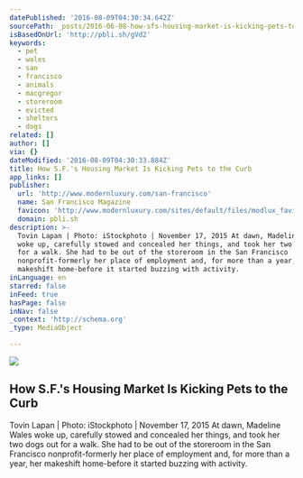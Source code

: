 ```yaml
---
datePublished: '2016-08-09T04:30:34.642Z'
sourcePath: _posts/2016-06-08-how-sfs-housing-market-is-kicking-pets-to-the-curb.md
isBasedOnUrl: 'http://pbli.sh/gVd2'
keywords:
  - pet
  - wales
  - san
  - francisco
  - animals
  - macgregor
  - storeroom
  - evicted
  - shelters
  - dogs
related: []
author: []
via: {}
dateModified: '2016-08-09T04:30:33.884Z'
title: How S.F.'s Housing Market Is Kicking Pets to the Curb
app_links: []
publisher:
  url: 'http://www.modernluxury.com/san-francisco'
  name: San Francisco Magazine
  favicon: 'http://www.modernluxury.com/sites/default/files/modlux_favicon.ico'
  domain: pbli.sh
description: >-
  Tovin Lapan | Photo: iStockphoto | November 17, 2015 At dawn, Madeline Wales
  woke up, carefully stowed and concealed her things, and took her two dogs out
  for a walk. She had to be out of the storeroom in the San Francisco
  nonprofit-formerly her place of employment and, for more than a year, her
  makeshift home-before it started buzzing with activity.
inLanguage: en
starred: false
inFeed: true
hasPage: false
inNav: false
_context: 'http://schema.org'
_type: MediaObject

---
```

<article style=""><img src="https://s3-us-west-2.amazonaws.com/the-grid-img/p/a8f9e66643661178354a3e42212d9df4841adb42.jpg" /><h1>How S.F.'s Housing Market Is Kicking Pets to the Curb</h1><p>Tovin Lapan | Photo: iStockphoto | November 17, 2015 At dawn, Madeline Wales woke up, carefully stowed and concealed her things, and took her two dogs out for a walk. She had to be out of the storeroom in the San Francisco nonprofit-formerly her place of employment and, for more than a year, her makeshift home-before it started buzzing with activity.</p></article>